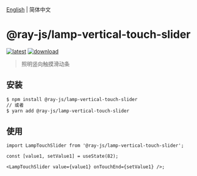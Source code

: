 [English](./README.md) | 简体中文

# @ray-js/lamp-vertical-touch-slider

[![latest](https://img.shields.io/npm/v/@ray-js/lamp-vertical-touch-slider/latest.svg)](https://www.npmjs.com/package/@ray-js/lamp-vertical-touch-slider) [![download](https://img.shields.io/npm/dt/@ray-js/lamp-vertical-touch-slider.svg)](https://www.npmjs.com/package/@ray-js/lamp-vertical-touch-slider)

> 照明竖向触摸滑动条

## 安装

```sh
$ npm install @ray-js/lamp-vertical-touch-slider
// 或者
$ yarn add @ray-js/lamp-vertical-touch-slider
```

## 使用

```tsx
import LampTouchSlider from '@ray-js/lamp-vertical-touch-slider';

const [value1, setValue1] = useState(82);

<LampTouchSlider value={value1} onTouchEnd={setValue1} />;
```
